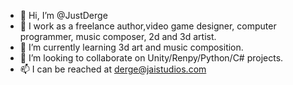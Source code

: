 - 👋 Hi, I’m @JustDerge
- 👀 I work as a freelance author,video game designer, computer programmer, music composer, 2d and 3d artist.
- 🌱 I’m currently learning 3d art and music composition.
- 💞️ I’m looking to collaborate on Unity/Renpy/Python/C# projects.
- 📫 I can be reached at derge@jaistudios.com

<!---
JustDerge/JustDerge is a ✨ special ✨ repository because its `README.md` (this file) appears on your GitHub profile.
You can click the Preview link to take a look at your changes.
--->
